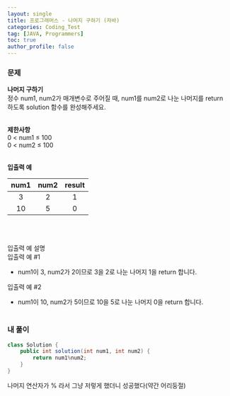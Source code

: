 ```yaml
---
layout: single
title: 프로그래머스 - 나머지 구하기 (자바)
categories: Coding_Test
tag: [JAVA, Programmers]
toc: true
author_profile: false
---
```


### 문제
**나머지 구하기** <br/>
정수 num1, num2가 매개변수로 주어질 때, num1를 num2로 나눈 나머지를 return 하도록 solution 함수를 완성해주세요. <br/><br/>

**제한사항** <br/>
0 < num1 ≤ 100 <br/>
0 < num2 ≤ 100 
<br/><br/>

**입출력 예**

num1|num2|result
:---:|:---:|:---:
3|2|1
10|5|0

<br/><br/>

입출력 예 설명<br/>
입출력 예 #1
 * num1이 3, num2가 2이므로 3을 2로 나눈 나머지 1을 return 합니다. <br/>

입출력 예 #2
 * num1이 10, num2가 5이므로 10을 5로 나눈 나머지 0을 return 합니다.
<br/><br/>

### 내 풀이
```java
class Solution {
    public int solution(int num1, int num2) {
        return num1%num2;
    }
}
```
나머지 연산자가 % 라서 그냥 저렇게 했더니 성공했다(약간 어리둥절)
